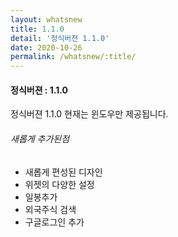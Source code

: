 ```yaml
---
layout: whatsnew
title: 1.1.0
detail: '정식버젼 1.1.0'
date: 2020-10-26
permalink: /whatsnew/:title/
---
```

<h4>정식버젼 : 1.1.0</h4>

정식버젼 1.1.0
현재는 윈도우만 제공됩니다.

###### 새롭게 추가된점

- 새롭게 편성된 디자인
- 위젯의 다양한 설정
- 일봉추가
- 외국주식 검색
- 구글로그인 추가
